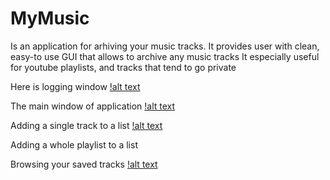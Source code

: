 # MyMusic
Is an application for arhiving your music tracks.
It provides user with clean, easy-to use GUI that allows to archive any music tracks
It especially useful for youtube playlists, and tracks that tend to go private

Here is logging window
[!alt text](loginWindow.png)

The main window of application
[!alt text](mainWindow.png)

Adding a single track to a list
[!alt text](addTrackWindow.png)

Adding a whole playlist to a list

Browsing your saved tracks
[!alt text](tracksListWindow.png)

